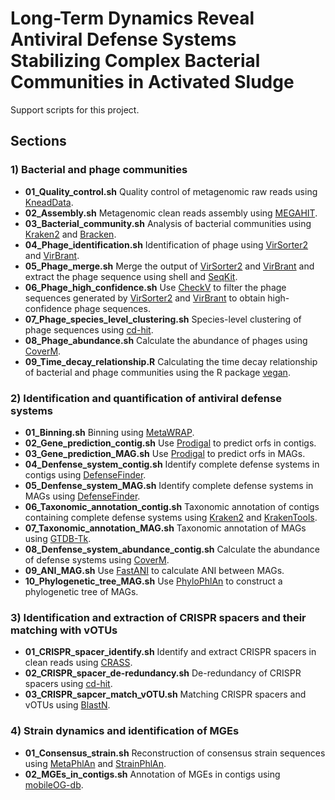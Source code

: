 # Long-Term Dynamics Reveal Antiviral Defense Systems Stabilizing Complex Bacterial Communities in Activated Sludge
Support scripts for this project.

## Sections

### 1) Bacterial and phage communities
* **01_Quality_control.sh** Quality control of metagenomic raw reads using [KneadData](https://github.com/biobakery/kneaddata).
* **02_Assembly.sh** Metagenomic clean reads assembly using [MEGAHIT](https://github.com/voutcn/megahit).
* **03_Bacterial_community.sh** Analysis of bacterial communities using [Kraken2](https://github.com/DerrickWood/kraken2) and [Bracken](https://github.com/jenniferlu717/Bracken).
* **04_Phage_identification.sh** Identification of phage using [VirSorter2](https://github.com/jiarong/VirSorter2) and [VirBrant](https://github.com/Strong-Lab/VirBrant).
* **05_Phage_merge.sh** Merge the output of [VirSorter2](https://github.com/jiarong/VirSorter2) and [VirBrant](https://github.com/Strong-Lab/VirBrant) and extract the phage sequence using shell and [SeqKit](https://github.com/shenwei356/seqkit).
* **06_Phage_high_confidence.sh** Use [CheckV](https://pypi.org/project/checkv/) to filter the phage sequences generated by [VirSorter2](https://github.com/jiarong/VirSorter2) and [VirBrant](https://github.com/Strong-Lab/VirBrant) to obtain high-confidence phage sequences.
* **07_Phage_species_level_clustering.sh** Species-level clustering of phage sequences using [cd-hit](https://github.com/weizhongli/cdhit).
* **08_Phage_abundance.sh** Calculate the abundance of phages using [CoverM](https://github.com/wwood/CoverM).
* **09_Time_decay_relationship.R** Calculating the time decay relationship of bacterial and phage communities using the R package [vegan](https://github.com/vegandevs/vegan).

### 2) Identification and quantification of antiviral defense systems
* **01_Binning.sh** Binning using [MetaWRAP](https://github.com/bxlab/metaWRAP).
* **02_Gene_prediction_contig.sh** Use [Prodigal](https://github.com/hyattpd/Prodigal) to predict orfs in contigs.
* **03_Gene_prediction_MAG.sh** Use [Prodigal](https://github.com/hyattpd/Prodigal) to predict orfs in MAGs.
* **04_Denfense_system_contig.sh** Identify complete defense systems in contigs using [DefenseFinder](https://github.com/mdmparis/defense-finder).
* **05_Denfense_system_MAG.sh** Identify complete defense systems in MAGs using [DefenseFinder](https://github.com/mdmparis/defense-finder).
* **06_Taxonomic_annotation_contig.sh** Taxonomic annotation of contigs containing complete defense systems using [Kraken2](https://github.com/DerrickWood/kraken2) and [KrakenTools](https://github.com/jenniferlu717/KrakenTools).
* **07_Taxonomic_annotation_MAG.sh** Taxonomic annotation of MAGs using [GTDB-Tk](https://github.com/Ecogenomics/GTDBTk).
* **08_Denfense_system_abundance_contig.sh** Calculate the abundance of defense systems using [CoverM](https://github.com/wwood/CoverM).
* **09_ANI_MAG.sh** Use [FastANI](https://github.com/ParBLiSS/FastANI) to calculate ANI between MAGs.
* **10_Phylogenetic_tree_MAG.sh** Use [PhyloPhlAn](https://github.com/biobakery/phylophlan) to construct a phylogenetic tree of MAGs.

### 3) Identification and extraction of CRISPR spacers and their matching with vOTUs
* **01_CRISPR_spacer_identify.sh** Identify and extract CRISPR spacers in clean reads using [CRASS](https://github.com/ctSkennerton/crass).
* **02_CRISPR_spacer_de-redundancy.sh** De-redundancy of CRISPR spacers using [cd-hit](https://github.com/weizhongli/cdhit).
* **03_CRISPR_sapcer_match_vOTU.sh** Matching CRISPR spacers and vOTUs using [BlastN](https://blast.ncbi.nlm.nih.gov/Blast.cgi).

### 4) Strain dynamics and identification of MGEs
* **01_Consensus_strain.sh** Reconstruction of consensus strain sequences using [MetaPhlAn](https://github.com/biobakery/MetaPhlAn) and [StrainPhlAn](https://github.com/biobakery/MetaPhlAn).
* **02_MGEs_in_contigs.sh** Annotation of MGEs in contigs using [mobileOG-db](https://github.com/clb21565/mobileOG-db).
